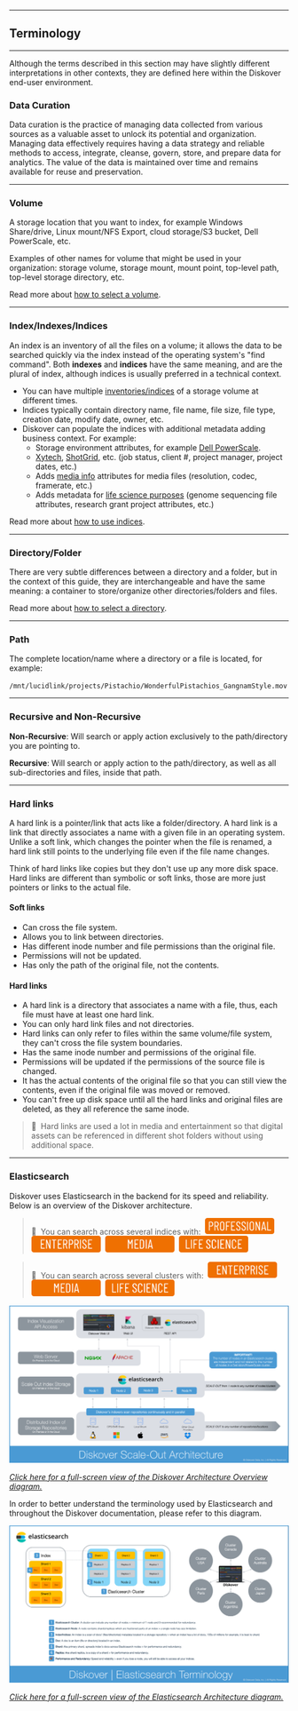 <p id="terminology"></p>

___
## Terminology
___

Although the terms described in this section may have slightly different interpretations in other contexts, they are defined here within the Diskover end-user environment.

<p id="data_curation"></p>

### Data Curation

Data curation is the practice of managing data collected from various sources as a valuable asset to unlock its potential and organization. Managing data effectively requires having a data strategy and reliable methods to access, integrate, cleanse, govern, store, and prepare data for analytics. The value of the data is maintained over time and remains available for reuse and preservation.

<p id="storage_volume"></p>

___
### Volume

A storage location that you want to index, for example Windows Share/drive, Linux mount/NFS Export, cloud storage/S3 bucket, Dell PowerScale, etc.

Examples of other names for volume that might be used in your organization: storage volume, storage mount, mount point, top-level path, top-level storage directory, etc.

Read more about [how to select a volume](#select_volume).

<p id="index"></p>

___
### Index/Indexes/Indices

An index is an inventory of all the files on a volume; it allows the data to be searched quickly via the index instead of the operating system's "find command". Both  **indexes**  and  **indices**  have the same meaning, and are the plural of index, although indices is usually preferred in a technical context.

- You can have multiple [inventories/indices](#indices) of a storage volume at different times.
- Indices typically contain directory name, file name, file size, file type, creation date, modify date, owner, etc.
- Diskover can populate the indices with additional metadata adding business context. For example:
	- Storage environment attributes, for example [Dell PowerScale](https://diskoverdata.com/products/dataiq-migration/).
  	- [Xytech](https://docs.diskoverdata.com/diskover_user_guide_companion_aja_media_edition/#xytech-plugins), [ShotGrid](https://docs.diskoverdata.com/diskover_user_guide_companion_aja_media_edition/#shotgrid-production-status-plugin), etc. (job status, client #, project manager, project dates, etc.)
	- Adds [media info](https://docs.diskoverdata.com/diskover_user_guide_companion_aja_media_edition/#media-info-attributes) attributes for media files (resolution, codec, framerate, etc.)
 	- Adds metadata for [life science purposes](https://docs.diskoverdata.com/diskover_user_guide_companion_life_science_edition/) (genome sequencing file attributes, research grant project attributes, etc.)

Read more about [how to use indices](#indices).

<p id="directory"></p>

___
### Directory/Folder

There are very subtle differences between a directory and a folder, but in the context of this guide, they are interchangeable and have the same meaning: a container to store/organize other directories/folders and files.

Read more about [how to select a directory](#select_directory).

<p id="path"></p>

___
### Path

The complete location/name where a directory or a file is located, for example:

`/mnt/lucidlink/projects/Pistachio/WonderfulPistachios_GangnamStyle.mov`

<p id="recursive"></p>

___
### Recursive and Non-Recursive

**Non-Recursive**: Will search or apply action exclusively to the path/directory you are pointing to.

**Recursive**: Will search or apply action to the path/directory, as well as all sub-directories and files, inside that path.

<p id="hardlinks"></p>

___
### Hard links

A hard link is a pointer/link that acts like a folder/directory. A hard link is a link that directly associates a name with a given file in an operating system. Unlike a soft link, which changes the pointer when the file is renamed, a hard link still points to the underlying file even if the file name changes.

Think of hard links like copies but they don't use up any more disk space. Hard links are different than symbolic or soft links, those are more just pointers or links to the actual file.

#### Soft links
- Can cross the file system.
- Allows you to link between directories.
- Has different inode number and file permissions than the original file.
- Permissions will not be updated.
- Has only the path of the original file, not the contents.

#### Hard links
- A hard link is a directory that associates a name with a file, thus, each file must have at least one hard link.
- You can only hard link files and not directories.
- Hard links can only refer to files within the same volume/file system, they can't cross the file system boundaries.
- Has the same inode number and permissions of the original file.
- Permissions will be updated if the permissions of the source file is changed.
- It has the actual contents of the original file so that you can still view the contents, even if the original file was moved or removed.
- You can't free up disk space until all the hard links and original files are deleted, as they all reference the same inode.

>🔆 &nbsp;Hard links are used a lot in media and entertainment so that digital assets can be referenced in different shot folders without using additional space.

<p id="elasticsearch_terminology"></p>

___
### Elasticsearch

Diskover uses Elasticsearch in the backend for its speed and reliability. Below is an overview of the Diskover architecture.

> 🔆 &nbsp;You can search across several indices with: &nbsp;<img src="images/button_edition_professional.png" width="125">&nbsp;&nbsp;<img src="images/button_edition_enterprise.png" width="125">&nbsp;&nbsp;<img src="images/button_edition_media.png" width="125">&nbsp;&nbsp;<img src="images/button_edition_life_science.png" width="125">

> 🔆 &nbsp;You can search across several clusters with: &nbsp;<img src="images/button_edition_enterprise.png" width="125">&nbsp;&nbsp;<img src="images/button_edition_media.png" width="125">&nbsp;&nbsp;<img src="images/button_edition_life_science.png" width="125">

![Image: Diskover Architecture Overview](images/diagram_diskover_architecture_overview.png)

_[Click here for a full-screen view of the Diskover Architecture Overview diagram.](images/diagram_diskover_architecture_overview.png)_

In order to better understand the terminology used by Elasticsearch and throughout the Diskover documentation, please refer to this diagram.

![Image: Diskover Architecture Overview](images/diagram_diskover_elasticsearch_architecture.png)

_[Click here for a full-screen view of the Elasticsearch Architecture diagram.](images/diagram_diskover_elasticsearch_architecture.png)_

